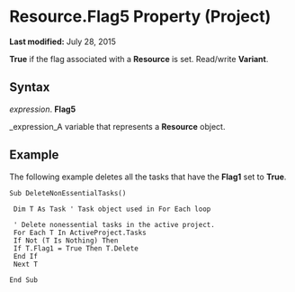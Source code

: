 
# Resource.Flag5 Property (Project)

 **Last modified:** July 28, 2015

 **True** if the flag associated with a **Resource** is set. Read/write **Variant**.

## Syntax

 _expression_. **Flag5**

 _expression_A variable that represents a  **Resource** object.


## Example

The following example deletes all the tasks that have the  **Flag1** set to **True**.


```
Sub DeleteNonEssentialTasks() 
 
 Dim T As Task ' Task object used in For Each loop 
 
 ' Delete nonessential tasks in the active project. 
 For Each T In ActiveProject.Tasks 
 If Not (T Is Nothing) Then 
 If T.Flag1 = True Then T.Delete 
 End If 
 Next T 
 
End Sub
```

